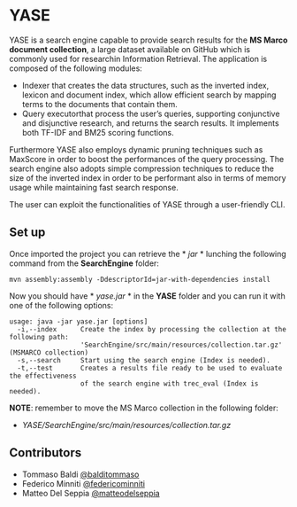 # YASE
YASE is a search engine capable to provide search results for the **MS Marco document collection**, a large dataset available on GitHub which is commonly used for researchin Information Retrieval.
The application is composed of the following modules:
- Indexer that creates the data structures, such as the inverted index, lexicon and document index, which allow efficient search by mapping terms to the documents that contain them.
- Query executorthat process the user’s queries, supporting conjunctive and disjunctive research, and returns the search results. It implements both TF-IDF and BM25 scoring functions.

Furthermore YASE also employs dynamic pruning techniques such as MaxScore in order to boost the performances of the query processing. The search engine also adopts simple compression techniques to reduce the size of the inverted index in order to be performant also in terms of memory usage while maintaining fast search response.  

The user can exploit the functionalities of YASE through a user-friendly CLI.

## Set up

Once imported the project you can retrieve the * *jar* * lunching the following command from the **SearchEngine** folder:
```
mvn assembly:assembly -DdescriptorId=jar-with-dependencies install 
```
Now you should have * *yase.jar* * in the **YASE** folder and you can run it with one of the following options:
```
usage: java -jar yase.jar [options]
  -i,--index      Create the index by processing the collection at the following path:
                  'SearchEngine/src/main/resources/collection.tar.gz' (MSMARCO collection)
  -s,--search     Start using the search engine (Index is needed).
  -t,--test       Creates a results file ready to be used to evaluate the effectiveness
                  of the search engine with trec_eval (Index is needed).
```
**NOTE**: remember to move the MS Marco collection in the following folder:
* *YASE/SearchEngine/src/main/resources/collection.tar.gz* 
## Contributors

- Tommaso Baldi [@balditommaso](https://github.com/balditommaso)
- Federico Minniti [@federicominniti](https://github.com/federicominniti)
- Matteo Del Seppia [@matteodelseppia](https://github.com/matteodelseppia)

